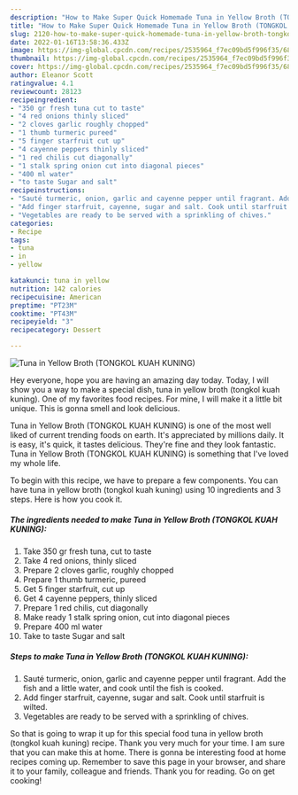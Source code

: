 ```yaml
---
description: "How to Make Super Quick Homemade Tuna in Yellow Broth (TONGKOL KUAH KUNING)"
title: "How to Make Super Quick Homemade Tuna in Yellow Broth (TONGKOL KUAH KUNING)"
slug: 2120-how-to-make-super-quick-homemade-tuna-in-yellow-broth-tongkol-kuah-kuning
date: 2022-01-16T13:58:36.433Z
image: https://img-global.cpcdn.com/recipes/2535964_f7ec09bd5f996f35/680x482cq70/tuna-in-yellow-broth-tongkol-kuah-kuning-recipe-main-photo.jpg
thumbnail: https://img-global.cpcdn.com/recipes/2535964_f7ec09bd5f996f35/680x482cq70/tuna-in-yellow-broth-tongkol-kuah-kuning-recipe-main-photo.jpg
cover: https://img-global.cpcdn.com/recipes/2535964_f7ec09bd5f996f35/680x482cq70/tuna-in-yellow-broth-tongkol-kuah-kuning-recipe-main-photo.jpg
author: Eleanor Scott
ratingvalue: 4.1
reviewcount: 28123
recipeingredient:
- "350 gr fresh tuna cut to taste"
- "4 red onions thinly sliced"
- "2 cloves garlic roughly chopped"
- "1 thumb turmeric pureed"
- "5 finger starfruit cut up"
- "4 cayenne peppers thinly sliced"
- "1 red chilis cut diagonally"
- "1 stalk spring onion cut into diagonal pieces"
- "400 ml water"
- "to taste Sugar and salt"
recipeinstructions:
- "Sauté turmeric, onion, garlic and cayenne pepper until fragrant. Add the fish and a little water, and cook until the fish is cooked."
- "Add finger starfruit, cayenne, sugar and salt. Cook until starfruit is wilted."
- "Vegetables are ready to be served with a sprinkling of chives."
categories:
- Recipe
tags:
- tuna
- in
- yellow

katakunci: tuna in yellow 
nutrition: 142 calories
recipecuisine: American
preptime: "PT23M"
cooktime: "PT43M"
recipeyield: "3"
recipecategory: Dessert

---
```



![Tuna in Yellow Broth (TONGKOL KUAH KUNING)](https://img-global.cpcdn.com/recipes/2535964_f7ec09bd5f996f35/680x482cq70/tuna-in-yellow-broth-tongkol-kuah-kuning-recipe-main-photo.jpg)

Hey everyone, hope you are having an amazing day today. Today, I will show you a way to make a special dish, tuna in yellow broth (tongkol kuah kuning). One of my favorites food recipes. For mine, I will make it a little bit unique. This is gonna smell and look delicious.

Tuna in Yellow Broth (TONGKOL KUAH KUNING) is one of the most well liked of current trending foods on earth. It's appreciated by millions daily. It is easy, it's quick, it tastes delicious. They're fine and they look fantastic. Tuna in Yellow Broth (TONGKOL KUAH KUNING) is something that I've loved my whole life.




To begin with this recipe, we have to prepare a few components. You can have tuna in yellow broth (tongkol kuah kuning) using 10 ingredients and 3 steps. Here is how you cook it.

<!--inarticleads1-->

##### The ingredients needed to make Tuna in Yellow Broth (TONGKOL KUAH KUNING):

1. Take 350 gr fresh tuna, cut to taste
1. Take 4 red onions, thinly sliced
1. Prepare 2 cloves garlic, roughly chopped
1. Prepare 1 thumb turmeric, pureed
1. Get 5 finger starfruit, cut up
1. Get 4 cayenne peppers, thinly sliced
1. Prepare 1 red chilis, cut diagonally
1. Make ready 1 stalk spring onion, cut into diagonal pieces
1. Prepare 400 ml water
1. Take to taste Sugar and salt




<!--inarticleads2-->

##### Steps to make Tuna in Yellow Broth (TONGKOL KUAH KUNING):

1. Sauté turmeric, onion, garlic and cayenne pepper until fragrant. Add the fish and a little water, and cook until the fish is cooked.
1. Add finger starfruit, cayenne, sugar and salt. Cook until starfruit is wilted.
1. Vegetables are ready to be served with a sprinkling of chives.




So that is going to wrap it up for this special food tuna in yellow broth (tongkol kuah kuning) recipe. Thank you very much for your time. I am sure that you can make this at home. There is gonna be interesting food at home recipes coming up. Remember to save this page in your browser, and share it to your family, colleague and friends. Thank you for reading. Go on get cooking!
